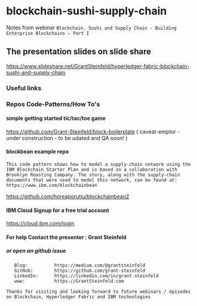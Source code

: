 # blockchain-sushi-supply-chain
Notes from webinar `Blockchain, Sushi and Supply Chain - Building Enterprise Blockchains – Part I`


## The presentation slides on slide share
https://www.slideshare.net/GrantSteinfeld/hyperledger-fabric-blockchain-sushi-and-supply-chain


### Useful links

### Repos Code-Patterns/How To's

#### simple getting started tic/tac/toe game
https://github.com/Grant-Steinfeld/block-boilerplate ( caveat-emptor - under construction - to be udated and QA soon! )

#### blockbean example repo
```
This code pattern shows how to model a supply-chain network using the IBM Blockchain Starter Plan and is based on a collaboration with Brooklyn Roasting Company. The story, along with the supply-chain documents that were used to model this network, can be found at: https://www.ibm.com/blockchainbean
```
https://github.com/horeaporutiu/blockchainbean2



#### IBM Cloud Signup for a free trial account
https://cloud.ibm.com/login


#### For help Contact the presenter : Grant Steinfeld

##### or open an github issue
```
   Blog:          https://medium.com/@grantsteinfeld      
   GitHub:        https://github.com/grant-steinfeld
   LinkedIn:      https://linkedin.com/in/grant-steinfeld
   www:           https://GrantSteinfeld.com
```

`Thanks for visiting and looking forward to future webinars / episodes on Blockchain, Hyperledger Fabric and IBM technologies`

